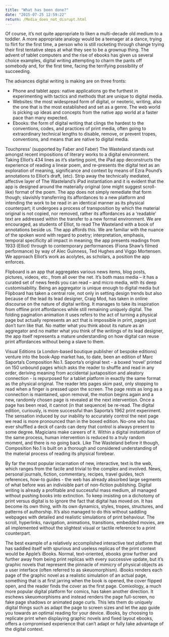 ```yaml
---
title: "What has been done?"
date: "2015-07-25 12:59:22"
return: /Media_does_not_disrupt.html
---
```


Of course, it’s not quite appropriate to liken a multi-decade old medium
to a toddler. A more appropriate analogy would be a teenager at a dance,
trying to flirt for the first time, a person who is still rocketing
through change trying their first tentative steps at what they see to be
a grownup thing. The advent of tablet computers and the rise of ebooks
has given us several choice examples, digital writing attempting to
charm the pants off somebody and, for the first time, facing the
terrifying possibility of succeeding.

The advances digital writing is making are on three fronts:

-   Phone and tablet apps: native applications go the furthest in
    experimenting with tactics and methods that are unique to
    digital media.
-   Websites: the most widespread form of digital, or neoteric, writing,
    also the one that is the most established and set as a genre. The
    web world is picking up ideas and concepts from the native app world
    at a faster pace than many expected.
-   Ebooks: the form of digital writing that clings the hardest to the
    conventions, codes, and practices of print media, often going to
    extraordinary technical lengths to disable, remove, or prevent
    tropes, conventions, and means that are native to digital media.

Touchpress’ (supported by Faber and Faber) The Wasteland stands out
amongst recent impositions of literary works to a digital environment.
Taking Elliot’s 434 lines as it’s starting point, the iPad app
deconstructs the experience of reading a linear poem, and re-presents
the digital text as an exploration of meaning, significance and context
by means of Ezra Pound’s annotations to Elliot’s draft, (etc). Strip
away the technically mediated, affective layer of The Wasteland’s iPad
instantiation and it is evident that the app is designed around the
materially original (one might suggest scroll-like) format of the poem.
The app does not simply remediate that form though; slavishly
transferring its affordances to a new platform and intending the work to
be read in an identical manner as its physical counterpart; it undergoes
a process of transposition by which the material original is not copied,
nor removed, rather its affordances as a ‘readable’ text are addressed
within the transfer to a new formal environment. We are encouraged, as
students of Elliot, to read The Wasteland with a book of annotations
beside us. The app affords this. We are familiar with the nuance of the
spoken word with regard to poetry; interpretation, emphasis, temporal
specificity all impact in meaning; the app presents readings from 1933
(Elliot) through to contemporary performances (Fiona Shaw’s filmed
performance) by way of Alec Guinness, Ted Hughes and Viggo Mortensen. We
approach Elliot’s work as acolytes, as scholars, a position the app
enforces.

Flipboard is an app that aggregates various news items, blog posts,
pictures, videos, etc., from all over the net. It’s both mass media – it
has a curated set of news feeds you can read – and micro media, with its
deep customisability. Being an aggregator is unique enough to digital
media but Flipboard has taken a central role, not only in setting design
trends but also because of the lead its lead designer, Craig Mod, has
taken in online discourse on the nature of digital writing. It manages
to take its inspiration from offline print affordances while still
remaining uniquely digital. The folding pagination animation it uses
refers to the act of turning a physical page but actually represents an
act that is impossible in print, pages just don’t turn like that. No
matter what you think about its nature as an aggregator and no matter
what you think of the writings of its lead designer, the app itself
represents a mature understanding on how digital can reuse print
affordances without being a slave to them.

Visual Editions (a London-based boutique publisher of bespoke editions)
venture into the book-App market has, to date, been an edition of Marc
Saporta’s Composition No.1. Saporta’s original text - a boxed ‘novel’
printed on 150 unbound pages which asks the reader to shuffle and read
in any order, deriving meaning from accidental juxtaposition and
aleatory connection - is repurposed for a tablet platform in exactly the
same format as the physical original. The reader lets pages skim past,
only stopping to read when a finger is pressed upon the screen. The page
rests as long as a connection is maintained, upon removal, the motion
begins again and a new, randomly chosen page is revealed at the next
intervention. Once a page has been read, it cannot (in that sequence) be
re-read. The digital edition, curiously, is more successful than
Saporta’s 1962 print experiment. The sensation induced by our inability
to accurately control the next page we read is more pronounced than in
the boxed edition. No-one who has ever shuffled a deck of cards can deny
that control is always present to some degree. Magicians make careers of
it. Within a digital instantiation of the same process, human
intervention is reduced to a truly random moment, and there is no going
back. Like The Wasteland before it though, Composition No.1 is built on
a thorough and considered understanding of the material process of
reading its physical forebear.

By far the most popular incarnation of new, interactive, text is the
web, which ranges from the facile and trivial to the complex and
involved. News, personal journals, fiction, commentary, recipes, travel
guides, tech references, how-to guides - the web has already absorbed
large segments of what before was an indivisible part of non-fiction
publishing. Digital writing is already a profitable and successful mass
medium, all managed without pushing books into extinction. To keep
insisting on a dichotomy of print versus digital is to ignore the fact
that digital has moved on. It has become its own thing, with its own
dynamics, styles, tropes, structures, and patterns of authorship. It’s
also managed to do this without saddling webpages with detailed and
realistic simulations of print behaviour. The scroll, hyperlinks,
navigation, animations, transitions, embedded movies, are all
implemented without the slightest visual or tactile reference to a print
counterpart.

The best example of a relatively accomplished interactive text platform
that has saddled itself with spurious and useless replicas of the print
context would be Apple’s iBooks. Normal, text-oriented, ebooks grow
further and further away from being print replicas with every successive
update, but it’s graphic novels that represent the pinnacle of mimicry
of physical objects as a user interface (often referred to as
skeuomorphism). iBooks renders each page of the graphic novel as a
realistic simulation of an actual page, something that is at first
jarring when the book is opened, the cover flipped open, and the reader
finds the cover as the first page. Comixology, a much more popular
digital platform for comics, has taken another direction. It eschews
skeuomorphisms and instead renders the page full-screen, no fake page
shadows or animated page curls. This lets them do uniquely digital
things such as adapt the page to screen sizes and let the app guide you
towards an optimal reading for your device. iBooks, by choosing to
replicate print when displaying graphic novels and fixed layout ebooks,
offers a compromised experience that can’t adapt or fully take advantage
of the digital context.
